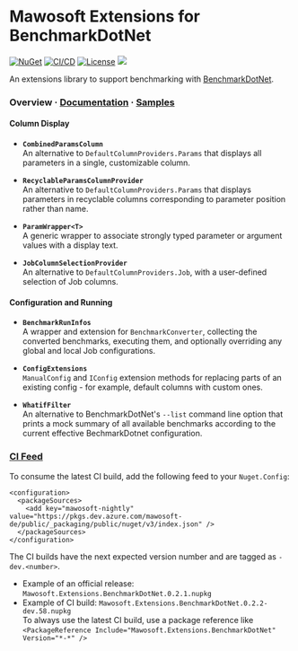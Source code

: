 # Mawosoft Extensions for BenchmarkDotNet

[![NuGet](https://img.shields.io/nuget/v/Mawosoft.Extensions.BenchmarkDotNet.svg)](https://www.nuget.org/packages/Mawosoft.Extensions.BenchmarkDotNet/)
[![CI/CD](https://github.com/mawosoft/Mawosoft.Extensions.BenchmarkDotNet/actions/workflows/ci.yml/badge.svg)](https://github.com/mawosoft/Mawosoft.Extensions.BenchmarkDotNet/actions/workflows/ci.yml)
[![License](https://img.shields.io/badge/license-MIT-blue.svg)](LICENSE)
![](https://img.shields.io/badge/netstandard-2.0-green.svg)

An extensions library to support benchmarking with [BenchmarkDotNet](https://github.com/dotnet/BenchmarkDotNet).

### Overview · [Documentation](https://mawosoft.github.io/Mawosoft.Extensions.BenchmarkDotNet/) · [Samples](https://github.com/mawosoft/Mawosoft.Extensions.BenchmarkDotNet/tree/master/samples)

#### Column Display

- **`CombinedParamsColumn`**  
An alternative to `DefaultColumnProviders.Params` that displays all parameters in a single, customizable column.

- **`RecyclableParamsColumnProvider`**  
An alternative to `DefaultColumnProviders.Params` that displays parameters in recyclable columns corresponding to parameter position rather than name.

- **`ParamWrapper<T>`**  
A generic wrapper to associate strongly typed parameter or argument values with a display text.

- **`JobColumnSelectionProvider`**  
An alternative to `DefaultColumnProviders.Job`, with a user-defined selection of Job columns.

#### Configuration and Running

- **`BenchmarkRunInfos`**  
A wrapper and extension for `BenchmarkConverter`, collecting the converted benchmarks, executing them, and optionally overriding any global and local Job configurations.

- **`ConfigExtensions`**  
`ManualConfig` and `IConfig` extension methods for replacing parts of an existing config - for example, default columns with custom ones.

- **`WhatifFilter`**  
An alternative to BenchmarkDotNet's `--list` command line option that prints a mock summary of all available benchmarks according to the current effective BechmarkDotnet configuration.

### [CI Feed](https://dev.azure.com/mawosoft-de/public/_packaging?_a=feed&feed=public)

To consume the latest CI build, add the following feed to your `Nuget.Config`:
```
<configuration>
  <packageSources>
    <add key="mawosoft-nightly" value="https://pkgs.dev.azure.com/mawosoft-de/public/_packaging/public/nuget/v3/index.json" />
  </packageSources>
</configuration>
```
The CI builds have the next expected version number and are tagged as `-dev.<number>`.
- Example of an official release: `Mawosoft.Extensions.BenchmarkDotNet.0.2.1.nupkg`
- Example of CI build: `Mawosoft.Extensions.BenchmarkDotNet.0.2.2-dev.58.nupkg`  
To always use the latest CI build, use a package reference like  
`<PackageReference Include="Mawosoft.Extensions.BenchmarkDotNet" Version="*-*" />`

